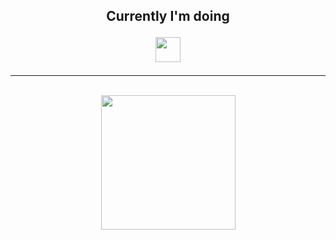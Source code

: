 
<h2 align="center">Currently I'm doing <p><img src="https://media.giphy.com/media/40a8jFMt0sc73UtpaH/giphy.gif" height="40px" width="40px"></h2>
<hr>
<br>
<div width="100%" align="center">
  <img align="center" height="215" src="https://lanyard-profile-readme.vercel.app/api/743552792811012096?theme=dark&bg=0D1117&animated=false&hideDiscrim=&borderRadius=5px&idleMessage=Prawdopodobnie%20nie%20robie%20nic%20ciekawego..."></a>
</div>

